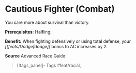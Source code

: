 ﻿---
cssclass: [feats]

---
# Cautious Fighter (Combat)

You care more about survival than victory.

**Prerequisites:** Halfling.

**Benefit:** When fighting defensively or using total defense, your _[[feats/Dodge|dodge]]_ bonus to AC increases by 2.

**Source** Advanced Race Guide
>[!tags_panel]- Tags
> #feat/racial, 